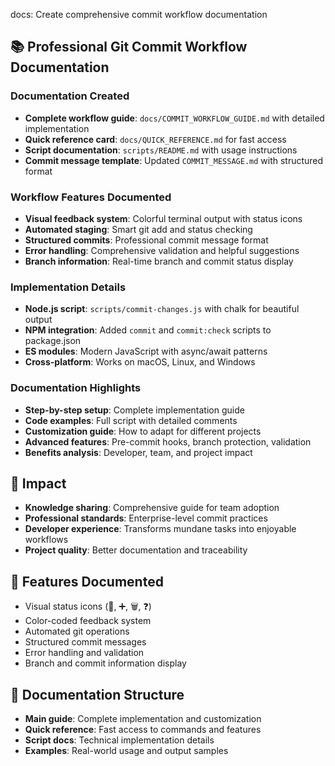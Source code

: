 docs: Create comprehensive commit workflow documentation

## 📚 Professional Git Commit Workflow Documentation

### Documentation Created
- **Complete workflow guide**: `docs/COMMIT_WORKFLOW_GUIDE.md` with detailed implementation
- **Quick reference card**: `docs/QUICK_REFERENCE.md` for fast access
- **Script documentation**: `scripts/README.md` with usage instructions
- **Commit message template**: Updated `COMMIT_MESSAGE.md` with structured format

### Workflow Features Documented
- **Visual feedback system**: Colorful terminal output with status icons
- **Automated staging**: Smart git add and status checking
- **Structured commits**: Professional commit message format
- **Error handling**: Comprehensive validation and helpful suggestions
- **Branch information**: Real-time branch and commit status display

### Implementation Details
- **Node.js script**: `scripts/commit-changes.js` with chalk for beautiful output
- **NPM integration**: Added `commit` and `commit:check` scripts to package.json
- **ES modules**: Modern JavaScript with async/await patterns
- **Cross-platform**: Works on macOS, Linux, and Windows

### Documentation Highlights
- **Step-by-step setup**: Complete implementation guide
- **Code examples**: Full script with detailed comments
- **Customization guide**: How to adapt for different projects
- **Advanced features**: Pre-commit hooks, branch protection, validation
- **Benefits analysis**: Developer, team, and project impact

## 🎯 Impact
- **Knowledge sharing**: Comprehensive guide for team adoption
- **Professional standards**: Enterprise-level commit practices
- **Developer experience**: Transforms mundane tasks into enjoyable workflows
- **Project quality**: Better documentation and traceability

## 🚀 Features Documented
- Visual status icons (📝, ➕, 🗑️, ❓)
- Color-coded feedback system
- Automated git operations
- Structured commit messages
- Error handling and validation
- Branch and commit information display

## 📖 Documentation Structure
- **Main guide**: Complete implementation and customization
- **Quick reference**: Fast access to commands and features
- **Script docs**: Technical implementation details
- **Examples**: Real-world usage and output samples 